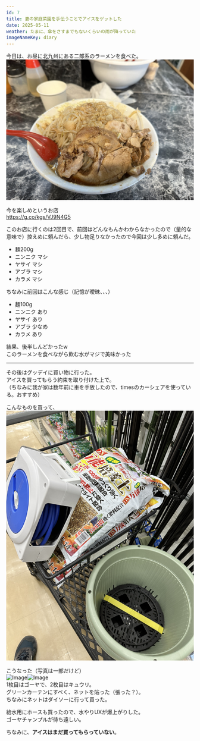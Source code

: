 ```yaml
---
id: 7
title: 妻の家庭菜園を手伝うことでアイスをゲットした
date: 2025-05-11
weather: たまに、傘をさすまでもないくらいの雨が降っていた
imageNameKey: diary
---
```

今日は、お昼に北九州にある二郎系のラーメンを食べた。  
![Image](../../assets/B2AF7D43-57D1-4084-AC6C-D797D54E8373_1_105_c.jpeg)

今を楽しめというお店  
https://g.co/kgs/VJ9N4G5

このお店に行くのは2回目で、前回はどんなもんかわからなかったので（量的な意味で）控えめに頼んだら、少し物足りなかったので今回は少し多めに頼んだ。
- 麺200g
- ニンニク マシ
- ヤサイ マシ
- アブラ マシ
- カラメ マシ

ちなみに前回はこんな感じ（記憶が曖昧、、、）
- 麺100g
- ニンニク あり
- ヤサイ あり
- アブラ 少なめ
- カラメ あり

結果、後半しんどかったw  
このラーメンを食べながら飲む水がマジで美味かった

---

その後はグッデイに買い物に行った。  
アイスを買ってもらう約束を取り付けた上で。  
（ちなみに我が家は数年前に車を手放したので、timesのカーシェアを使っている。おすすめ）

こんなものを買って、  
![Image](../../assets/4691A067-9D98-4B61-887C-68A62B7A29AA.jpeg)

こうなった（写真は一部だけど）  
![Image](../../assets/8CA22E53-6338-4FA3-8931-ED161DB64694.jpeg)![Image](../../assets/FA2BAE2C-3C4F-4C31-93F4-E7140FBC8299.jpeg)  
1枚目はゴーヤで、2枚目はキュウリ。  
グリーンカーテンにすべく、ネットを貼った（張った？）。  
ちなみにネットはダイソーに行って買った。

給水用にホースも買ったので、水やりUXが爆上がりした。  
ゴーヤチャンプルが待ち遠しい。

ちなみに、**アイスはまだ買ってもらっていない**。
